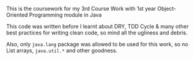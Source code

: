 This is the coursework for my 3rd Course Work with 1st year Object-Oriented Programming module in Java

This code was written before I learnt about DRY, TDD Cycle & many other best practices for writing clean code, so mind all the ugliness and debris. 

Also, only `java.lang` package was allowed to be used for this work, so no List arrays, `java.util.*` and other goodness.
